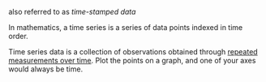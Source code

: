 also referred to as *time-stamped data*

In mathematics, a time series is a series of data points indexed in time order.

Time series data is a collection of observations obtained through [repeated measurements over time](https://www.influxdata.com/blog/what-is-time-series-data-and-why-should-you-care/). Plot the points on a graph, and one of your axes would always be time.